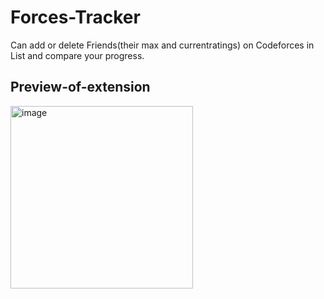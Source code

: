 # Forces-Tracker
Can add or delete Friends(their max and currentratings) on Codeforces in List and compare your
progress.
## Preview-of-extension
<img width="292" alt="image" src="https://user-images.githubusercontent.com/85163724/165083094-9babf4ba-2eec-4dff-88e1-fc1065ff372b.png">
